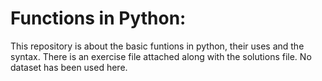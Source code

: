 # Functions in Python:


This repository is about the basic funtions in python, their uses and the syntax. There is an exercise file attached along with the solutions file.
No dataset has been used here.
